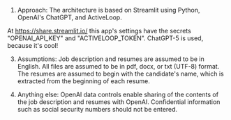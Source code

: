 1) Approach:
The architecture is based on Streamlit using Python, OpenAI's ChatGPT, and ActiveLoop.

At https://share.streamlit.io/ this app's settings have the secrets "OPENAI_API_KEY" and "ACTIVELOOP_TOKEN".
ChatGPT-5 is used, because it's cool!

3) Assumptions:
Job description and resumes are assumed to be in English.
All files are assumed to be in pdf, docx, or txt (UTF-8) format.
The resumes are assumed to begin with the candidate's name, which is extracted from the beginning of each resume.   

4) Anything else:
OpenAI data controls enable sharing of the contents of the job description and resumes with OpenAI.
Confidential information such as social security numbers should not be entered.  
